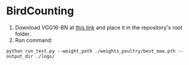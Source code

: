 # BirdCounting


1. Download VGG16-BN at [this link](https://download.pytorch.org/models/vgg16_bn-6c64b313.pth) and place it in the repository's root folder.
2. Run command: 

```
python run_test.py --weight_path ./weights_poultry/best_mae.pth --output_dir ./logs/
```
